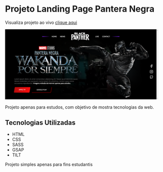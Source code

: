 # Projeto Landing Page Pantera Negra

Visualiza projeto ao vivo [clique aqui](https://wesleycunha.github.io/loginsystem/)

![Project Review](https://github.com/WesleyCunha/land-pantera-negra/blob/main/Tela.png?raw=true)

Projeto apenas para estudos, com objetivo de mostra tecnologias da web.

## Tecnologias Utilizadas
- HTML
- CSS
- SASS
- GSAP
- TILT

Projeto simples apenas para fins estudantis